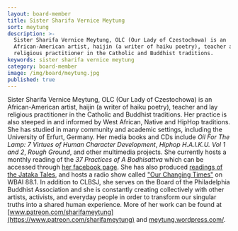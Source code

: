 ```yaml
---
layout: board-member
title: Sister Sharifa Vernice Meytung
sort: meytung
description: >-
  Sister Sharifa Vernice Meytung, OLC (Our Lady of Czestochowa) is an
  African-American artist, haijin (a writer of haiku poetry), teacher and lay
  religious practitioner in the Catholic and Buddhist traditions.
keywords: sister sharifa vernice meytung
category: board-member
image: /img/board/meytung.jpg
published: true
---
```


Sister Sharifa Vernice Meytung, OLC (Our Lady of Czestochowa) is an African-American artist, haijin (a writer of haiku poetry), teacher and lay religious practitioner in the Catholic and Buddhist traditions. Her practice is also steeped in and informed by West African, Native and HipHop traditions. She has studied in many community and academic settings, including the University of Erfurt, Germany. Her media books and CDs include _Oil For The Lamp: 7 Virtues of Human Character Development_, _Hiphop H.A.I.K.U. Vol 1 and 2_, _Rough Ground_, and other multimedia projects. She currently hosts a monthly reading of the _37 Practices of A Bodhisattva_ which can be accessed through [her facebook page](https://www.facebook.com/sistersharifavernicemeytung). She has also produced [readings of the Jataka Tales](https://www.youtube.com/@Legacytrio), and hosts a radio show called ["Our Changing Times"](https://soundcloud.com/ourchangingtimes) on WBAI 88.1. In addition to CLBSJ, she serves on the Board of the Philadelphia Buddhist Association and she is constantly creating collectively with other artists, activists, and everyday people in order to transform our singular truths into a shared human experience. More of her work can be found at [www.patreon.com/sharifameytung](https://www.patreon.com/sharifameytung) and [meytung.wordpress.com/](https://meytung.wordpress.com/).
